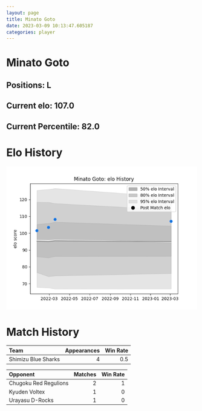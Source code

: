 ```yaml
---  
layout: page  
title: Minato Goto  
date: 2023-03-09 10:13:47.605187  
categories: player  
---
```

# Minato Goto

## Positions: L

## Current elo: 107.0

## Current Percentile: 82.0

# Elo History


![elo history](history_MinatoGoto.png)
# Match History


| Team                |   Appearances |   Win Rate |
|:--------------------|--------------:|-----------:|
| Shimizu Blue Sharks |             4 |        0.5 |

| Opponent              |   Matches |   Win Rate |
|:----------------------|----------:|-----------:|
| Chugoku Red Regulions |         2 |          1 |
| Kyuden Voltex         |         1 |          0 |
| Urayasu D-Rocks       |         1 |          0 |